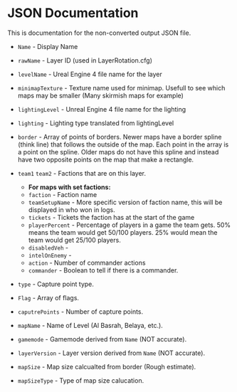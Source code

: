 # JSON Documentation

This is documentation for the non-converted output JSON file.

- `Name` - Display Name

- `rawName` - Layer ID (used in LayerRotation.cfg)

- `levelName` - Ureal Engine 4 file name for the layer

- `minimapTexture` - Texture name used for minimap. Usefull to see which maps may be smaller (Many skirmish maps for example)

- `lightingLevel` - Unreal Engine 4 file name for the lighting

- `lighting` - Lighting type translated from lightingLevel

- `border` - Array of points of borders. Newer maps have a border spline (think line) that follows the outside of the map. Each point in the array is a point on the spline. Older maps do not have this spline and instead have two opposite points on the map that make a rectangle.

- `team1` `team2` - Factions that are on this layer.

  - **For maps with set factions:**
  - `faction` - Faction name
  - `teamSetupName` - More specific version of faction name, this will be displayed in who won in logs.
  - `tickets` - Tickets the faction has at the start of the game
  - `playerPercent` - Percentage of players in a game the team gets. 50% means the team would get 50/100 players. 25% would mean the team would get 25/100 players.
  - `disabledVeh` -
  - `intelOnEnemy` -
  - `action` - Number of commander actions
  - `commander` - Boolean to tell if there is a commander.

- `type` - Capture point type.

- `Flag` - Array of flags.

- `caputrePoints` - Number of capture points.

- `mapName` - Name of Level (Al Basrah, Belaya, etc.).

- `gamemode` - Gamemode derived from `Name` (NOT accurate).

- `layerVersion` - Layer version derived from `Name` (NOT accurate).

- `mapSize` - Map size calcualted from border (Rough estimate).

- `mapSizeType` - Type of map size calucation.
